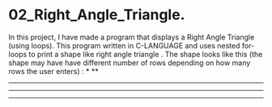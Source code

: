 # 02_Right_Angle_Triangle.
In this project, I have made a program that displays a Right Angle Triangle (using loops). This program written in C-LANGUAGE and uses nested for-loops to print a shape like right angle triangle .
The shape looks like this (the shape may have have different number of rows depending on how many rows the user enters) :
*
**
***
****
*****
